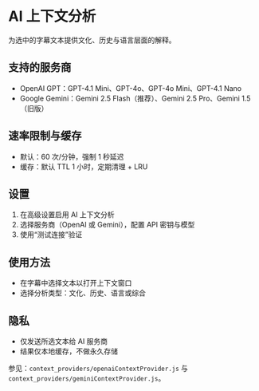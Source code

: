 # AI 上下文分析

为选中的字幕文本提供文化、历史与语言层面的解释。

## 支持的服务商

- OpenAI GPT：GPT-4.1 Mini、GPT-4o、GPT-4o Mini、GPT-4.1 Nano
- Google Gemini：Gemini 2.5 Flash（推荐）、Gemini 2.5 Pro、Gemini 1.5（旧版）

## 速率限制与缓存

- 默认：60 次/分钟，强制 1 秒延迟
- 缓存：默认 TTL 1 小时，定期清理 + LRU

## 设置

1. 在高级设置启用 AI 上下文分析
2. 选择服务商（OpenAI 或 Gemini），配置 API 密钥与模型
3. 使用“测试连接”验证

## 使用方法

- 在字幕中选择文本以打开上下文窗口
- 选择分析类型：文化、历史、语言或综合

## 隐私

- 仅发送所选文本给 AI 服务商
- 结果仅本地缓存，不做永久存储

参见：`context_providers/openaiContextProvider.js` 与 `context_providers/geminiContextProvider.js`。
